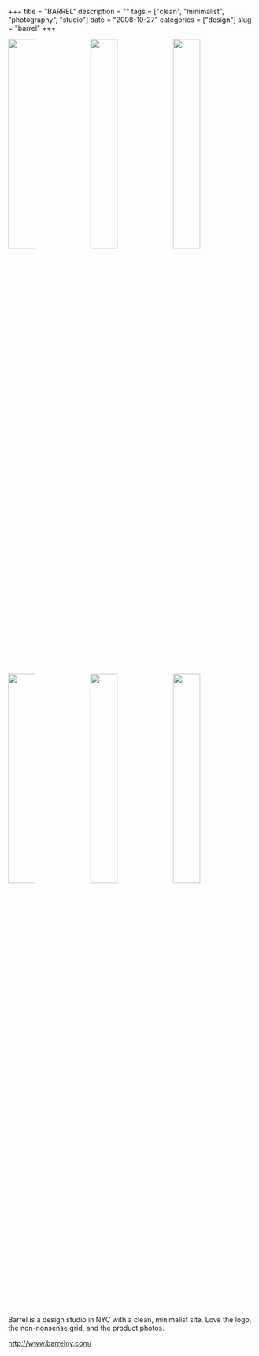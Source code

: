 +++
title = "BARREL"
description = ""
tags = ["clean", "minimalist", "photography", "studio"]
date = "2008-10-27"
categories = ["design"]
slug = "barrel"
+++


<div id="screens-thumbs" class="clearfix mt1-5">
<a href="//media.konigi.com/design/barrel-1.jpg" class="group" rel="group"><img src="//media.konigi.com/design/barrel-1.png" alt="" class="thumb" style="width: 33%; max-width: 33%;padding: 0 1px 1px 0" /></a><a href="//media.konigi.com/design/barrel-2.jpg" class="group" rel="group"><img src="//media.konigi.com/design/barrel-2.png" alt="" class="thumb" style="width: 33%; max-width: 33%;padding: 0 1px 1px 0" /></a><a href="//media.konigi.com/design/barrel-3.jpg" class="group" rel="group"><img src="//media.konigi.com/design/barrel-3.png" alt="" class="thumb" style="width: 33%; max-width: 33%;padding: 0 1px 1px 0" /></a><a href="//media.konigi.com/design/barrel-4.jpg" class="group" rel="group"><img src="//media.konigi.com/design/barrel-4.png" alt="" class="thumb" style="width: 33%; max-width: 33%;padding: 0 1px 1px 0" /></a><a href="//media.konigi.com/design/barrel-5.jpg" class="group" rel="group"><img src="//media.konigi.com/design/barrel-5.png" alt="" class="thumb" style="width: 33%; max-width: 33%;padding: 0 1px 1px 0" /></a><a href="//media.konigi.com/design/barrel-6.jpg" class="group" rel="group"><img src="//media.konigi.com/design/barrel-6.png" alt="" class="thumb" style="width: 33%; max-width: 33%;padding: 0 1px 1px 0" /></a>
</div>   
<p>Barrel is a design studio in NYC with a clean, minimalist site. Love the logo, the non-nonsense grid, and the product photos.</p>
<p><a href="http://www.barrelny.com/">http://www.barrelny.com/</a></p>  
